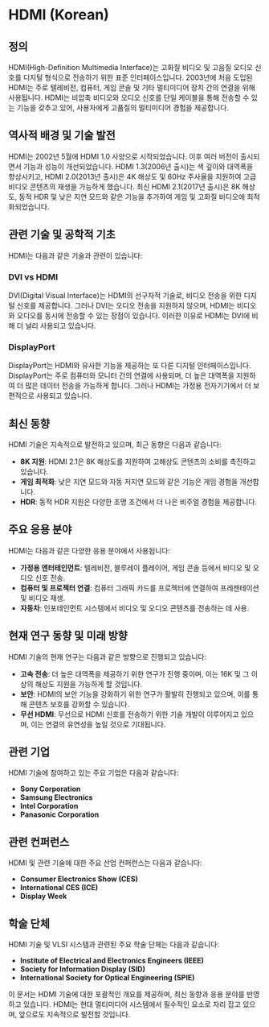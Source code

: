 # HDMI (Korean)

## 정의

HDMI(High-Definition Multimedia Interface)는 고화질 비디오 및 고음질 오디오 신호를 디지털 형식으로 전송하기 위한 표준 인터페이스입니다. 2003년에 처음 도입된 HDMI는 주로 텔레비전, 컴퓨터, 게임 콘솔 및 기타 멀티미디어 장치 간의 연결을 위해 사용됩니다. HDMI는 비압축 비디오와 오디오 신호를 단일 케이블을 통해 전송할 수 있는 기능을 갖추고 있어, 사용자에게 고품질의 멀티미디어 경험을 제공합니다.

## 역사적 배경 및 기술 발전

HDMI는 2002년 5월에 HDMI 1.0 사양으로 시작되었습니다. 이후 여러 버전이 출시되면서 기능과 성능이 개선되었습니다. HDMI 1.3(2006년 출시)는 색 깊이와 대역폭을 향상시키고, HDMI 2.0(2013년 출시)은 4K 해상도 및 60Hz 주사율을 지원하여 고급 비디오 콘텐츠의 재생을 가능하게 했습니다. 최신 HDMI 2.1(2017년 출시)은 8K 해상도, 동적 HDR 및 낮은 지연 모드와 같은 기능을 추가하여 게임 및 고화질 비디오에 최적화되었습니다.

## 관련 기술 및 공학적 기초

HDMI는 다음과 같은 기술과 관련이 있습니다:

### DVI vs HDMI

DVI(Digital Visual Interface)는 HDMI의 선구자적 기술로, 비디오 전송을 위한 디지털 신호를 제공합니다. 그러나 DVI는 오디오 전송을 지원하지 않으며, HDMI는 비디오와 오디오를 동시에 전송할 수 있는 장점이 있습니다. 이러한 이유로 HDMI는 DVI에 비해 더 널리 사용되고 있습니다.

### DisplayPort

DisplayPort는 HDMI와 유사한 기능을 제공하는 또 다른 디지털 인터페이스입니다. DisplayPort는 주로 컴퓨터와 모니터 간의 연결에 사용되며, 더 높은 대역폭을 지원하여 더 많은 데이터 전송을 가능하게 합니다. 그러나 HDMI는 가정용 전자기기에서 더 보편적으로 사용되고 있습니다.

## 최신 동향

HDMI 기술은 지속적으로 발전하고 있으며, 최근 동향은 다음과 같습니다:

- **8K 지원**: HDMI 2.1은 8K 해상도를 지원하여 고해상도 콘텐츠의 소비를 촉진하고 있습니다.
- **게임 최적화**: 낮은 지연 모드와 자동 저지연 모드와 같은 기능은 게임 경험을 개선합니다.
- **HDR**: 동적 HDR 지원은 다양한 조명 조건에서 더 나은 비주얼 경험을 제공합니다.

## 주요 응용 분야

HDMI는 다음과 같은 다양한 응용 분야에서 사용됩니다:

- **가정용 엔터테인먼트**: 텔레비전, 블루레이 플레이어, 게임 콘솔 등에서 비디오 및 오디오 신호 전송.
- **컴퓨터 및 프로젝터 연결**: 컴퓨터 그래픽 카드를 프로젝터에 연결하여 프레젠테이션 및 비디오 재생.
- **자동차**: 인포테인먼트 시스템에서 비디오 및 오디오 콘텐츠를 전송하는 데 사용.

## 현재 연구 동향 및 미래 방향

HDMI 기술의 현재 연구는 다음과 같은 방향으로 진행되고 있습니다:

- **고속 전송**: 더 높은 대역폭을 제공하기 위한 연구가 진행 중이며, 이는 16K 및 그 이상의 해상도 지원을 가능하게 할 것입니다.
- **보안**: HDMI의 보안 기능을 강화하기 위한 연구가 활발히 진행되고 있으며, 이를 통해 콘텐츠 보호를 강화할 수 있습니다.
- **무선 HDMI**: 무선으로 HDMI 신호를 전송하기 위한 기술 개발이 이루어지고 있으며, 이는 연결의 유연성을 높일 것으로 기대됩니다.

## 관련 기업

HDMI 기술에 참여하고 있는 주요 기업은 다음과 같습니다:

- **Sony Corporation**
- **Samsung Electronics**
- **Intel Corporation**
- **Panasonic Corporation**

## 관련 컨퍼런스

HDMI 및 관련 기술에 대한 주요 산업 컨퍼런스는 다음과 같습니다:

- **Consumer Electronics Show (CES)**
- **International CES (ICE)**
- **Display Week**

## 학술 단체

HDMI 기술 및 VLSI 시스템과 관련된 주요 학술 단체는 다음과 같습니다:

- **Institute of Electrical and Electronics Engineers (IEEE)**
- **Society for Information Display (SID)**
- **International Society for Optical Engineering (SPIE)**

이 문서는 HDMI 기술에 대한 포괄적인 개요를 제공하며, 최신 동향과 응용 분야를 반영하고 있습니다. HDMI는 현대 멀티미디어 시스템에서 필수적인 요소로 자리 잡고 있으며, 앞으로도 지속적으로 발전할 것입니다.